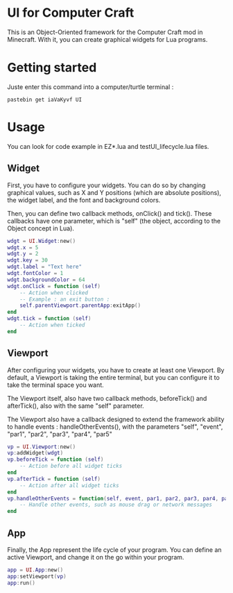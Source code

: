 # UI for Computer Craft
This is an Object-Oriented framework for the Computer Craft mod in Minecraft. With it,
you can create graphical widgets for Lua programs.

# Getting started
Juste enter this command into a computer/turtle terminal :
```
pastebin get iaVaKyvf UI
```

# Usage
You can look for code example in EZ*.lua and testUI_lifecycle.lua files.
## Widget
First, you have to configure your widgets. You can do so by changing graphical values, such as X and Y positions (which are absolute positions), the widget label, and the font and background colors.

Then, you can define two callback methods, onClick() and tick(). These callbacks have one parameter, which is "self" (the object, according to the Object concept in Lua).

```lua
wdgt = UI.Widget:new()
wdgt.x = 5
wdgt.y = 2
wdgt.key = 30
wdgt.label = "Text here"
wdgt.fontColor = 1
wdgt.backgroundColor = 64
wdgt.onClick = function (self)
	-- Action when clicked
	-- Example : an exit button :
	self.parentViewport.parentApp:exitApp()
end
wdgt.tick = function (self)
	-- Action when ticked
end
```

## Viewport
After configuring your widgets, you have to create at least one Viewport. By default, a Viewport is taking the entire terminal, but you can configure it to take the terminal space you want.

The Viewport itself, also have two callback methods, beforeTick() and afterTick(), also with the same "self" parameter.

The Viewport also have a callback designed to extend the framework ability to handle events : handleOtherEvents(), with the parameters "self", "event", "par1", "par2", "par3", "par4", "par5"

```lua
vp = UI.Viewport:new()
vp:addWidget(wdgt)
vp.beforeTick = function (self)
	-- Action before all widget ticks
end
vp.afterTick = function (self)
	-- Action after all widget ticks
end
vp.handleOtherEvents = function(self, event, par1, par2, par3, par4, par5)
	-- Handle other events, such as mouse drag or network messages
end
```

## App
Finally, the App represent the life cycle of your program. You can define an active Viewport, and change it on the go within your program.

```lua
app = UI.App:new()
app:setViewport(vp)
app:run()
```
